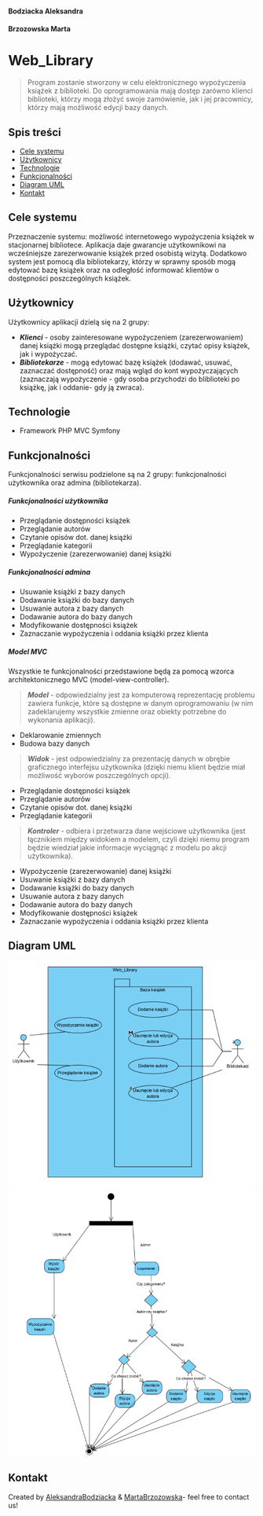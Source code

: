 #### Bodziacka Aleksandra
#### Brzozowska Marta
#
#
# Web_Library
> Program zostanie stworzony w celu elektronicznego wypożyczenia książek z biblioteki.
Do oprogramowania mają dostęp zarówno klienci biblioteki, którzy mogą złożyć swoje zamówienie, jak i jej pracownicy, którzy mają możliwość edycji bazy danych.

## Spis treści
* [Cele systemu](#cele-sytemu)
* [Użytkownicy](#uzytkownicy)
* [Technologie](#technologie)
* [Funkcjonalności](#funkcjonalności)
* [Diagram UML](#diagram-uml)
* [Kontakt](#kontakt)

## Cele systemu
Przeznaczenie systemu: możliwość internetowego wypożyczenia książek w stacjonarnej bibliotece. Aplikacja daje gwarancje użytkownikowi na wcześniejsze zarezerwowanie książek przed osobistą wizytą.
Dodatkowo system jest pomocą dla bibliotekarzy, którzy w sprawny sposób mogą edytować bazę książek oraz na odległość informować klientów o dostępności poszczególnych książek.

## Użytkownicy
Użytkownicy aplikacji dzielą się na 2 grupy:
* ***Klienci*** - osoby zainteresowane wypożyczeniem (zarezerwowaniem) danej książki mogą przeglądać dostępne książki, czytać opisy książek, jak i wypożyczać.
* ***Bibliotekarze*** - mogą edytować bazę książek (dodawać, usuwać, zaznaczać dostępność) oraz mają wgląd do kont wypożyczających (zaznaczają wypożyczenie - gdy osoba przychodzi do bliblioteki po książkę, jak i oddanie- gdy ją zwraca).

## Technologie
* Framework PHP MVC Symfony

## Funkcjonalności
Funkcjonalności serwisu podzielone są na 2 grupy: funkcjonalności użytkownika oraz admina (bibliotekarza).
##### Funkcjonalności użytkownika
* Przeglądanie dostępności książek
* Przeglądanie autorów 
* Czytanie opisów dot. danej książki
* Przeglądanie kategorii
* Wypożyczenie (zarezerwowanie) danej książki

##### Funkcjonalności admina
* Usuwanie książki z bazy danych
* Dodawanie książki do bazy danych
* Usuwanie autora z bazy danych
* Dodawanie autora do bazy danych
* Modyfikowanie dostępności książek
* Zaznaczanie wypożyczenia i oddania książki przez klienta

##### Model MVC
Wszystkie te funkcjonalności przedstawione będą za pomocą wzorca architektonicznego MVC (model-view-controller).
> ***Model*** -  odpowiedzialny jest za komputerową reprezentację problemu zawiera funkcje, które są dostępne w danym oprogramowaniu (w nim zadeklarujemy wszystkie zmienne oraz obiekty potrzebne do wykonania aplikacji).
* Deklarowanie zmiennych
* Budowa bazy danych
    
>***Widok*** - jest odpowiedzialny za prezentację danych w obrębie graficznego interfejsu użytkownika (dzięki niemu klient     będzie miał możliwość wyborów poszczególnych opcji).
* Przeglądanie dostępności książek
* Przeglądanie autorów 
* Czytanie opisów dot. danej książki
* Przeglądanie kategorii

>***Kontroler*** - odbiera i przetwarza dane wejściowe użytkownika (jest łącznikiem między widokiem a modelem, czyli dzięki     niemu program będzie wiedział jakie informacje wyciągnąć z modelu po akcji użytkownika).
* Wypożyczenie (zarezerwowanie) danej książki
* Usuwanie książki z bazy danych
* Dodawanie książki do bazy danych
* Usuwanie autora z bazy danych
* Dodawanie autora do bazy danych
* Modyfikowanie dostępności książek
* Zaznaczanie wypożyczenia i oddania książki przez klienta

## Diagram UML
![diagram_uml](./uml.png)
![diagram2_uml](./uml2.png)

## Kontakt
Created by [AleksandraBodziacka](olabodziacka.op.pl) & [MartaBrzozowska](marta_brzozowska@icloud.com)- feel free to contact us!
